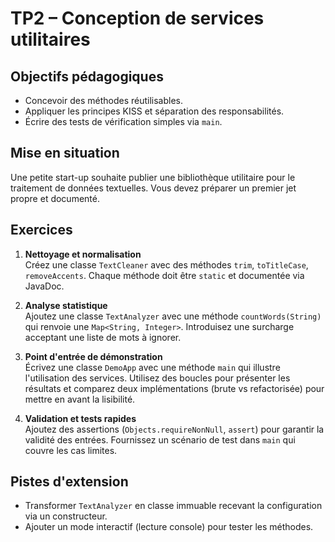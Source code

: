 # TP2 – Conception de services utilitaires

## Objectifs pédagogiques
- Concevoir des méthodes réutilisables.
- Appliquer les principes KISS et séparation des responsabilités.
- Écrire des tests de vérification simples via `main`.

## Mise en situation
Une petite start-up souhaite publier une bibliothèque utilitaire pour le traitement de données textuelles. Vous devez préparer un premier jet propre et documenté.

## Exercices
1. **Nettoyage et normalisation**  
   Créez une classe `TextCleaner` avec des méthodes `trim`, `toTitleCase`, `removeAccents`. Chaque méthode doit être `static` et documentée via JavaDoc.

2. **Analyse statistique**  
   Ajoutez une classe `TextAnalyzer` avec une méthode `countWords(String)` qui renvoie une `Map<String, Integer>`. Introduisez une surcharge acceptant une liste de mots à ignorer.

3. **Point d'entrée de démonstration**  
   Écrivez une classe `DemoApp` avec une méthode `main` qui illustre l'utilisation des services. Utilisez des boucles pour présenter les résultats et comparez deux implémentations (brute vs refactorisée) pour mettre en avant la lisibilité.

4. **Validation et tests rapides**  
   Ajoutez des assertions (`Objects.requireNonNull`, `assert`) pour garantir la validité des entrées. Fournissez un scénario de test dans `main` qui couvre les cas limites.

## Pistes d'extension
- Transformer `TextAnalyzer` en classe immuable recevant la configuration via un constructeur.
- Ajouter un mode interactif (lecture console) pour tester les méthodes.
